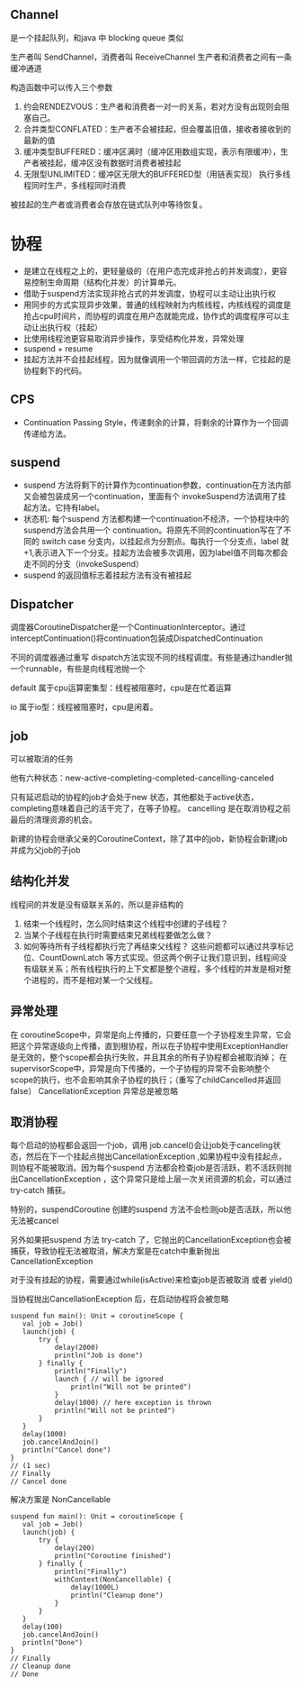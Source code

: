 

## Channel
是一个挂起队列，和java 中 blocking queue 类似

生产者叫 SendChannel，消费者叫 ReceiveChannel 生产者和消费者之间有一条缓冲通道

构造函数中可以传入三个参数
1. 约会RENDEZVOUS：生产者和消费者一对一的关系，若对方没有出现则会阻塞自己。
2. 合并类型CONFLATED：生产者不会被挂起，但会覆盖旧值，接收者接收到的最新的值
3. 缓冲类型BUFFERED：缓冲区满时（缓冲区用数组实现，表示有限缓冲），生产者被挂起，缓冲区没有数据时消费者被挂起
4. 无限型UNLIMITED：缓冲区无限大的BUFFERED型（用链表实现）
执行多线程同时生产，多线程同时消费

被挂起的生产者或消费者会存放在链式队列中等待恢复。

# 协程
- 是建立在线程之上的，更轻量级的（在用户态完成非抢占的并发调度），更容易控制生命周期（结构化并发）的计算单元。
- 借助于suspend方法实现非抢占式的并发调度，协程可以主动让出执行权
- 用同步的方式实现异步效果，普通的线程映射为内核线程，内核线程的调度是抢占cpu时间片，而协程的调度在用户态就能完成，协作式的调度程序可以主动让出执行权（挂起）
- 比使用线程池更容易取消异步操作，享受结构化并发，异常处理
- suspend + resume
- 挂起方法并不会挂起线程，因为就像调用一个带回调的方法一样，它挂起的是协程剩下的代码。

## CPS
- Continuation Passing Style，传递剩余的计算，将剩余的计算作为一个回调传递给方法。

## suspend
- suspend 方法将剩下的计算作为continuation参数，continuation在方法内部又会被包装成另一个continuation，里面有个 invokeSuspend方法调用了挂起方法，它持有label。
- 状态机: 每个suspend 方法都构建一个continuation不经济，一个协程块中的suspend方法会共用一个 continuation。将原先不同的continuation写在了不同的 switch case 分支内，以挂起点为分割点。每执行一个分支点，label 就+1,表示进入下一个分支。挂起方法会被多次调用，因为label值不同每次都会走不同的分支（invokeSuspend）
- suspend 的返回值标志着挂起方法有没有被挂起

## Dispatcher
调度器CoroutineDispatcher是一个ContinuationInterceptor。通过interceptContinuation()将continuation包装成DispatchedContinuation

不同的调度器通过重写 dispatch方法实现不同的线程调度。有些是通过handler抛一个runnable，有些是向线程池抛一个

default 属于cpu运算密集型：线程被阻塞时，cpu是在忙着运算

io 属于io型：线程被阻塞时，cpu是闲着。

## job
可以被取消的任务

他有六种状态：new-active-completing-completed-cancelling-canceled

只有延迟启动的协程的job才会处于new 状态，其他都处于active状态，completing意味着自己的活干完了，在等子协程。 cancelling 是在取消协程之前最后的清理资源的机会。

新建的协程会继承父亲的CoroutineContext，除了其中的job，新协程会新建job并成为父job的子job

## 结构化并发
线程间的并发是没有级联关系的，所以是非结构的
1. 结束一个线程时，怎么同时结束这个线程中创建的子线程？
2. 当某个子线程在执行时需要结束兄弟线程要做怎么做？
3. 如何等待所有子线程都执行完了再结束父线程？
这些问题都可以通过共享标记位、CountDownLatch 等方式实现。但这两个例子让我们意识到，线程间没有级联关系；所有线程执行的上下文都是整个进程，多个线程的并发是相对整个进程的，而不是相对某一个父线程。


## 异常处理
在 coroutineScope中，异常是向上传播的，只要任意一个子协程发生异常，它会把这个异常逐级向上传播，直到根协程，所以在子协程中使用ExceptionHandler是无效的，整个scope都会执行失败，并且其余的所有子协程都会被取消掉；
在 supervisorScope中，异常是向下传播的，一个子协程的异常不会影响整个 scope的执行，也不会影响其余子协程的执行；（重写了childCancelled并返回false）
CancellationException 异常总是被忽略


## 取消协程
每个启动的协程都会返回一个job，调用 job.cancel()会让job处于canceling状态，然后在下一个挂起点抛出CancellationException ,如果协程中没有挂起点，则协程不能被取消。因为每个suspend 方法都会检查job是否活跃，若不活跃则抛出CancellationException ，这个异常只是给上层一次关闭资源的机会，可以通过try-catch 捕获。

特别的，suspendCoroutine 创建的suspend 方法不会检测job是否活跃，所以他无法被cancel

另外如果把suspend 方法 try-catch 了，它抛出的CancellationException也会被捕获，导致协程无法被取消，解决方案是在catch中重新抛出CancellationException

对于没有挂起的协程，需要通过while(isActive)来检查job是否被取消 或者 yield()

当协程抛出CancellationException 后，在启动协程将会被忽略
```
suspend fun main(): Unit = coroutineScope {
   val job = Job()
   launch(job) {
       try {
           delay(2000)
           println("Job is done")
       } finally {
           println("Finally")
           launch { // will be ignored
               println("Will not be printed")
           }
           delay(1000) // here exception is thrown
           println("Will not be printed")
       }
   }
   delay(1000)
   job.cancelAndJoin()
   println("Cancel done")
}
// (1 sec)
// Finally
// Cancel done
```
解决方案是 NonCancellable 
```
suspend fun main(): Unit = coroutineScope {
   val job = Job()
   launch(job) {
       try {
           delay(200)
           println("Coroutine finished")
       } finally {
           println("Finally")
           withContext(NonCancellable) {
               delay(1000L)
               println("Cleanup done")
           }
       }
   }
   delay(100)
   job.cancelAndJoin()
   println("Done")
}
// Finally
// Cleanup done
// Done
```